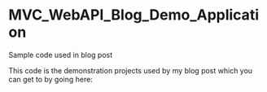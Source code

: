 # MVC_WebAPI_Blog_Demo_Application
Sample code used in blog post

This code is the demonstration projects used by my blog post which you can get to by going here: 
